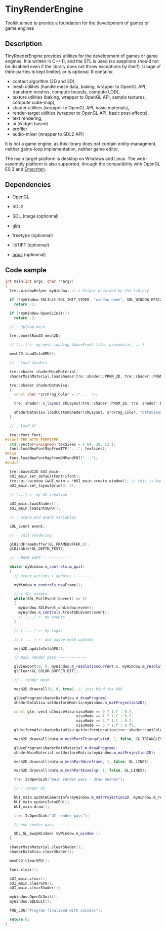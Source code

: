 # TinyRenderEngine

Toolkit aimed to provide a foundation for the development of games or game engines

## Description

TinyRnederEngine provides utilities for the development of games or game engines.
It is written in C++11, and the STL is used (so exeptions should not be disabled even if the library does not throw exceptions by itself).
Usage of third-parties is kept limited, or is optional.
It contains:
- contact algorithm (2D and 3D), 
- mesh utilities (handle mesh data, baking, wrapper to OpenGL API, transform meshes, compute bounds, compute LOD),
- texture utilities (baking, wrapper to OpenGL API, sample textures, compute cube-map),
- shader utilities (wrapper to OpenGL API, basic materials),
- render-target utilities (wrapper to OpenGL API, basic post-effects),
- text rendering,
- ui (widget based)
- profiler
- audio-mixer (wrapper to SDL2 API)

It is not a game engine, as this library does not contain entity-managment, neither game-loop implementation, neither game editor.

The main target platform is desktop on Windows and Linux.
The web-assembly platform is also supported, through the compatibility with OpenGL ES 3 and [Emscriten](https://emscripten.org/).

## Dependencies

* OpenGL

* SDL2

* SDL_Image (optionnal)

* [glm](https://glm.g-truc.net/0.9.9/index.html)

* freetype (optionnal)

* libTIFF (optionnal)

* [opus](https://opus-codec.org) (optionnal)

## Code sample

```cpp
int main(int argc, char **argv)
{
  tre::windowHelper myWindow; // a helper provided by the library

  if (!myWindow.SDLInit(SDL_INIT_VIDEO, "window name", SDL_WINDOW_RESIZABLE))
    return -1;

  if (!myWindow.OpenGLInit())
    return -2;

  // - Upload mesh

  tre::modelRaw2D mesh2D;

  // [...] <- my mesh loading (WaveFront file, procedural, ...)

  mesh2D.loadIntoGPU();

  // - Load shaders

  tre::shader shaderMainMaterial;
  shaderMainMaterial.loadShader(tre::shader::PRGM_2D, tre::shader::PRGM_COLOR); // just a solid-color mat, without lighting.

  tre::shader shaderDataVisu;
  {
    const char *srcFrag_Color = /* ... */;

    tre::shader::s_layout shLayout(tre::shader::PRGM_2D, tre::shader::PRGM_COLOR | tre::shader::PRGM_UNICOLOR);

    shaderDataVisu.loadCustomShader(shLayout, srcFrag_Color, "dataVisualisation");
  }

  // - load UI

  tre::font font;
#ifdef TRE_WITH_FREETYPE
  std::vector<unsigned> texSizes = { 64, 20, 12 };
  font.loadNewFontMapFromTTF("...", texSizes);
#else
  font.loadNewFontMapFromBMPandFNT("...");
#endif

  tre::baseUI2D bUI_main;
  bUI_main.set_defaultFont(&font);
  tre::ui::window &wUI_main = *bUI_main.create_window(); // this is bad (no check on null-ptr dereference)
  wUI_main.set_layoutGrid(3, 2);
  
  // [...] <- my UI creation

  bUI_main.loadShader();
  bUI_main.loadIntoGPU();

  // - scene and event variables

  SDL_Event event;

  // - init rendering

  glBindFramebuffer(GL_FRAMEBUFFER,0);
  glDisable(GL_DEPTH_TEST);

  // - MAIN LOOP ------------

  while(!myWindow.m_controls.m_quit)
  {
    // event actions + updates --------

    myWindow.m_controls.newFrame();

    //-> SDL events
    while(SDL_PollEvent(&event) == 1)
    {
      myWindow.SDLEvent_onWindow(event);
      myWindow.m_controls.treatSDLEvent(event);
      // [...] <- my events
    }

    // [ ... ] <- my logic

    // [ ... ] <- and maybe mesh updates

    mesh2D.updateIntoGPU();

    // main render pass -------------

    glViewport(0, 0, myWindow.m_resolutioncurrent.x, myWindow.m_resolutioncurrent.y);
    glClear(GL_COLOR_BUFFER_BIT);

    // - render mesh

    mesh2D.drawcall(0, 0, true); // just bind the VAO

    glUseProgram(shaderDataVisu.m_drawProgram);
    shaderDataVisu.setUniformMatrix(myWindow.m_matProjection2D);

    const glm::vec4 uChoiceVisu(visuMode == 0 ? 1.f : 0.f,
                                visuMode == 1 ? 1.f : 0.f,
                                visuMode == 2 ? 1.f : 0.f,
                                visuMode == 3 ? 1.f : 0.f);
    glUniform4fv(shaderDataVisu.getUniformLocation(tre::shader::uniColor), 1, glm::value_ptr(uChoiceVisu));

    mesh2D.drawcall(data.m_meshPartTriangulated, 1, false, GL_TRIANGLES);

    glUseProgram(shaderMainMaterial.m_drawProgram);
    shaderMainMaterial.setUniformMatrix(myWindow.m_matProjection2D);

    mesh2D.drawcall(data.m_meshPartWireframe, 1, false, GL_LINES);

    mesh2D.drawcall(data.m_meshPartEnvelop, 1, false, GL_LINES);

    tre::IsOpenGLok("main render pass - draw meshes");

    // - render UI

    bUI_main.updateCameraInfo(myWindow.m_matProjection2D, myWindow.m_resolutioncurrent);
    bUI_main.updateIntoGPU();
    bUI_main.draw();

    tre::IsOpenGLok("UI render pass");

    // end render pass --------------

    SDL_GL_SwapWindow( myWindow.m_window );
  }

  shaderMainMaterial.clearShader();
  shaderDataVisu.clearShader();

  mesh2D.clearGPU();

  font.clear();

  bUI_main.clear();
  bUI_main.clearGPU();
  bUI_main.clearShader();

  myWindow.OpenGLQuit();
  myWindow.SDLQuit();

  TRE_LOG("Program finalized with success");

  return 0;
}
```

